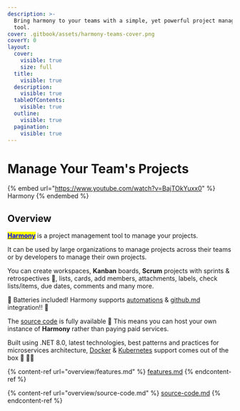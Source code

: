 ```yaml
---
description: >-
  Bring harmony to your teams with a simple, yet powerful project management
  tool.
cover: .gitbook/assets/harmony-teams-cover.png
coverY: 0
layout:
  cover:
    visible: true
    size: full
  title:
    visible: true
  description:
    visible: true
  tableOfContents:
    visible: true
  outline:
    visible: true
  pagination:
    visible: true
---
```


# Manage Your Team's Projects

{% embed url="https://www.youtube.com/watch?v=BajTOkYuxx0" %}
Harmony
{% endembed %}

## Overview

[<mark style="color:blue;">**Harmony**</mark>](http://demo.harmony-teams.com/) is a project management tool to manage your projects.

It can be used by large organizations to manage projects across their teams or by developers to manage their own projects.

You can create workspaces, **Kanban** boards, **Scrum** projects with sprints & retrospectives :tada:, lists, cards, add members, attachments, labels, check lists/items, due dates, comments and many more.

:battery: Batteries included! Harmony supports [automations](guide/automations/ "mention") & [github.md](integrations/github.md "mention") integration!! :rocket:

The [source code](overview/source-code.md) is fully available :tada: This means you can host your own instance of **Harmony** rather than paying paid services.

Built using .NET 8.0, latest technologies, best patterns and practices for microservices architecture, [Docker](configuration/docker/) & [Kubernetes](configuration/docker/kubernetes.md) support comes out of the box :whale: :ship::muscle:

{% content-ref url="overview/features.md" %}
[features.md](overview/features.md)
{% endcontent-ref %}

{% content-ref url="overview/source-code.md" %}
[source-code.md](overview/source-code.md)
{% endcontent-ref %}
